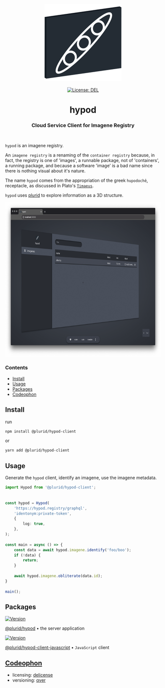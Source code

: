 <p align="center">
    <a target="_blank" href="https://hypod.cloud">
        <img src="https://raw.githubusercontent.com/plurid/hypod/master/about/identity/hypod-logo.png" height="250px">
    </a>
    <br />
    <br />
    <a target="_blank" href="https://github.com/plurid/hypod/blob/master/LICENSE">
        <img src="https://img.shields.io/badge/license-DEL-blue.svg?colorB=1380C3&style=for-the-badge" alt="License: DEL">
    </a>
</p>



<h1 align="center">
    hypod
</h1>


<h3 align="center">
    Cloud Service Client for Imagene Registry
</h3>



<br />



`hypod` is an imagene registry.

An `imagene registry` is a renaming of the `container registry` because, in fact, the registry is one of 'images', a runnable package, not of 'containers', a running package, and because a software 'image' is a bad name since there is nothing visual about it's nature.

The name `hypod` comes from the appropriation of the greek `hupodochê`, receptacle, as discussed in Plato's [`Timaeus`](https://plato.stanford.edu/entries/plato-timaeus/).

`hypod` uses [plurid](https://github.com/plurid/plurid) to explore information as a 3D structure.


<p align="center">
    <img src="https://raw.githubusercontent.com/plurid/hypod/master/about/screenshots/ss-1.png" height="500px">
</p>


### Contents

+ [Install](#install)
+ [Usage](#usage)
+ [Packages](#packages)
+ [Codeophon](#codeophon)



## Install

run

``` bash
npm install @plurid/hypod-client
```

or

``` bash
yarn add @plurid/hypod-client
```



## Usage

Generate the `hypod` client, identify an imagene, use the imagene metadata.

``` typescript
import Hypod from '@plurid/hypod-client';


const hypod = Hypod(
    'https://hypod.registry/graphql',
    'identonym:private-token',
    {
        log: true,
    },
);

const main = async () => {
    const data = await hypod.imagene.identify('foo/boo');
    if (!data) {
        return;
    }

    await hypod.imagene.obliterate(data.id);
}

main();
```



## Packages


<a target="_blank" href="https://www.npmjs.com/package/@plurid/hypod">
    <img src="https://img.shields.io/npm/v/@plurid/hypod.svg?logo=npm&colorB=1380C3&style=for-the-badge" alt="Version">
</a>

[@plurid/hypod][hypod] • the server application

[hypod]: https://github.com/plurid/hypod/tree/master/packages/hypod


<a target="_blank" href="https://www.npmjs.com/package/@plurid/hypod-client">
    <img src="https://img.shields.io/npm/v/@plurid/hypod-client.svg?logo=npm&colorB=1380C3&style=for-the-badge" alt="Version">
</a>

[@plurid/hypod-client-javascript][hypod-client-javascript] • `JavaScript` client

[hypod-client-javascript]: https://github.com/plurid/hypod/tree/master/packages/hypod-client/hypod-javascript



## [Codeophon](https://github.com/ly3xqhl8g9/codeophon)

+ licensing: [delicense](https://github.com/ly3xqhl8g9/delicense)
+ versioning: [αver](https://github.com/ly3xqhl8g9/alpha-versioning)
